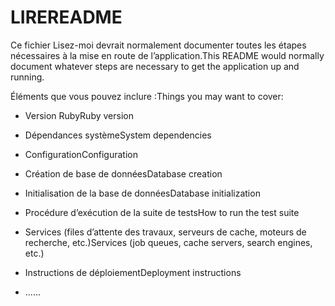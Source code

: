 # <a name="readme"></a><span data-ttu-id="7f6ea-101">LIRE</span><span class="sxs-lookup"><span data-stu-id="7f6ea-101">README</span></span>

<span data-ttu-id="7f6ea-102">Ce fichier Lisez-moi devrait normalement documenter toutes les étapes nécessaires à la mise en route de l’application.</span><span class="sxs-lookup"><span data-stu-id="7f6ea-102">This README would normally document whatever steps are necessary to get the application up and running.</span></span>

<span data-ttu-id="7f6ea-103">Éléments que vous pouvez inclure :</span><span class="sxs-lookup"><span data-stu-id="7f6ea-103">Things you may want to cover:</span></span>

* <span data-ttu-id="7f6ea-104">Version Ruby</span><span class="sxs-lookup"><span data-stu-id="7f6ea-104">Ruby version</span></span>

* <span data-ttu-id="7f6ea-105">Dépendances système</span><span class="sxs-lookup"><span data-stu-id="7f6ea-105">System dependencies</span></span>

* <span data-ttu-id="7f6ea-106">Configuration</span><span class="sxs-lookup"><span data-stu-id="7f6ea-106">Configuration</span></span>

* <span data-ttu-id="7f6ea-107">Création de base de données</span><span class="sxs-lookup"><span data-stu-id="7f6ea-107">Database creation</span></span>

* <span data-ttu-id="7f6ea-108">Initialisation de la base de données</span><span class="sxs-lookup"><span data-stu-id="7f6ea-108">Database initialization</span></span>

* <span data-ttu-id="7f6ea-109">Procédure d’exécution de la suite de tests</span><span class="sxs-lookup"><span data-stu-id="7f6ea-109">How to run the test suite</span></span>

* <span data-ttu-id="7f6ea-110">Services (files d’attente des travaux, serveurs de cache, moteurs de recherche, etc.)</span><span class="sxs-lookup"><span data-stu-id="7f6ea-110">Services (job queues, cache servers, search engines, etc.)</span></span>

* <span data-ttu-id="7f6ea-111">Instructions de déploiement</span><span class="sxs-lookup"><span data-stu-id="7f6ea-111">Deployment instructions</span></span>

* <span data-ttu-id="7f6ea-112">...</span><span class="sxs-lookup"><span data-stu-id="7f6ea-112">...</span></span>
